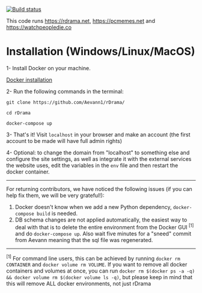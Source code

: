 [![Build status](https://img.shields.io/github/workflow/status/TheMotte/rDrama/run_tests.py/frost)](https://github.com/Aevann1/rDrama/actions?query=workflow%3Arun_tests.py+branch%3Afrost)


This code runs https://rdrama.net, https://pcmemes.net and https://watchpeopledie.co

# Installation (Windows/Linux/MacOS)

1- Install Docker on your machine.

[Docker installation](https://docs.docker.com/get-docker/)

2- Run the following commands in the terminal:

```
git clone https://github.com/Aevann1/rDrama/

cd rDrama

docker-compose up
```

3- That's it! Visit `localhost` in your browser and make an account (the first account to be made will have full admin rights)

4- Optional: to change the domain from "localhost" to something else and configure the site settings, as well as integrate it with the external services the website uses, edit the variables in the `env` file and then restart the docker container.


------

For returning contributors, we have noticed the following issues (if you can help fix them, we will be very grateful!):

1. Docker doesn't know when we add a new Python dependency, `docker-compose build` is needed.
2. DB schema changes are not applied automatically, the easiest way to deal with that is to delete the entire environment from the Docker GUI <sup>[1]</sup> and do `docker-compose up`. Also wait five minutes for a "sneed" commit from Aevann meaning that the sql file was regenerated.

---

<sup>[1]</sup> For command line users, this can be achieved by running `docker rm CONTAINER` and `docker volume rm VOLUME`. If you want to remove all docker containers and volumes at once, you can run `docker rm $(docker ps -a -q) && docker volume rm $(docker volume ls -q)`, but please keep in mind that this will remove ALL docker environments, not just rDrama

